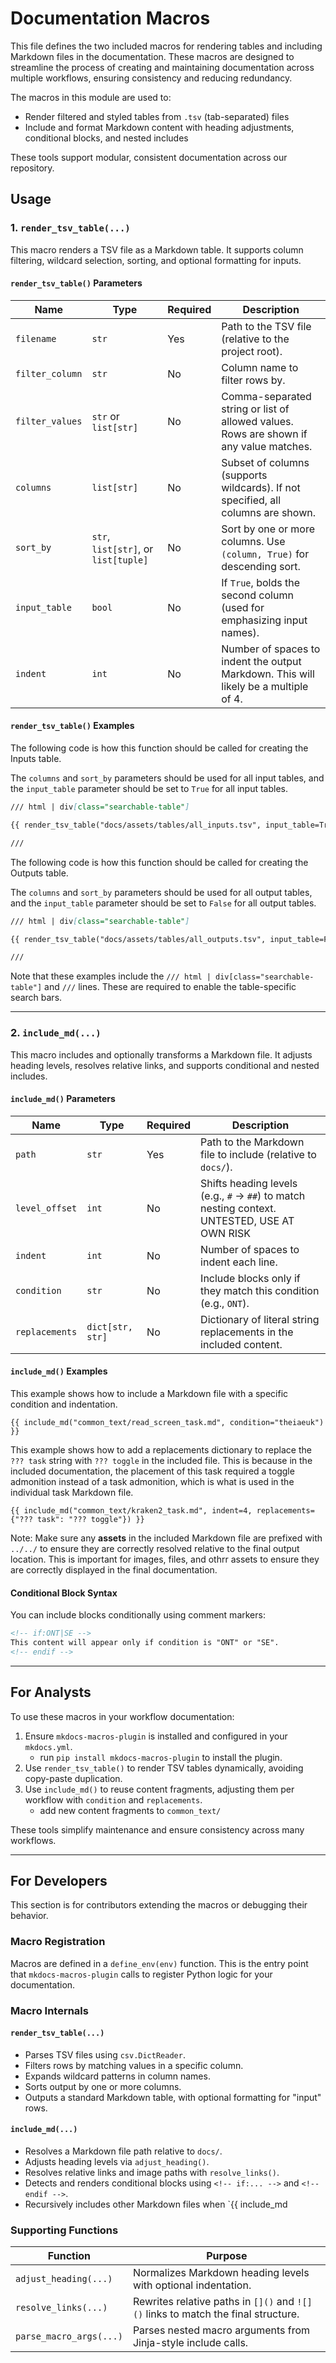# Documentation Macros

This file defines the two included macros for rendering tables and including Markdown files in the documentation. These macros are designed to streamline the process of creating and maintaining documentation across multiple workflows, ensuring consistency and reducing redundancy.

The macros in this module are used to:

- Render filtered and styled tables from `.tsv` (tab-separated) files
- Include and format Markdown content with heading adjustments, conditional blocks, and nested includes

These tools support modular, consistent documentation across our repository.

## Usage

### 1. `render_tsv_table(...)`

This macro renders a TSV file as a Markdown table. It supports column filtering, wildcard selection, sorting, and optional formatting for inputs.

#### `render_tsv_table()` Parameters

| Name            | Type                  | Required | Description |
|-----------------|-----------------------|----------|-------------|
| `filename`      | `str`                 | Yes      | Path to the TSV file (relative to the project root). |
| `filter_column` | `str`                 | No       | Column name to filter rows by. |
| `filter_values` | `str` or `list[str]`  | No       | Comma-separated string or list of allowed values. Rows are shown if any value matches. |
| `columns`       | `list[str]`           | No       | Subset of columns (supports wildcards). If not specified, all columns are shown. |
| `sort_by`       | `str`, `list[str]`, or `list[tuple]` | No | Sort by one or more columns. Use `(column, True)` for descending sort. |
| `input_table`   | `bool`                | No       | If `True`, bolds the second column (used for emphasizing input names). |
| `indent`        | `int`                 | No       | Number of spaces to indent the output Markdown. This will likely be a multiple of 4. |

#### `render_tsv_table()` Examples

The following code is how this function should be called for creating the Inputs table.

The `columns` and `sort_by` parameters should be used for all input tables, and the `input_table` parameter should be set to `True` for all input tables.

```md
/// html | div[class="searchable-table"]

{{ render_tsv_table("docs/assets/tables/all_inputs.tsv", input_table=True, filter_column="Workflow", filter_values="TheiaProk_Illumina_SE", columns=["Terra Task Name", "Variable", "Type", "Description", "Default Value", "Terra Status"], sort_by=[("Terra Status", True), "Terra Task Name", "Variable"], indent=8) }}

///
```

The following code is how this function should be called for creating the Outputs table.

The `columns` and `sort_by` parameters should be used for all output tables, and the `input_table` parameter should be set to `False` for all output tables.

```md
/// html | div[class="searchable-table"]

{{ render_tsv_table("docs/assets/tables/all_outputs.tsv", input_table=False, filter_column="Workflow", filter_values="TheiaProk_Illumina_PE", columns=["Variable", "Type", "Description"], sort_by=["Variable"], indent=4) }}

///
```

Note that these examples include the `/// html | div[class="searchable-table"]` and `///` lines. These are required to enable the table-specific search bars.

---

### 2. `include_md(...)`

This macro includes and optionally transforms a Markdown file. It adjusts heading levels, resolves relative links, and supports conditional and nested includes.

#### `include_md()` Parameters

| Name           | Type                | Required | Description |
|----------------|---------------------|----------|-------------|
| `path`         | `str`               | Yes      | Path to the Markdown file to include (relative to `docs/`). |
| `level_offset` | `int`               | No       | Shifts heading levels (e.g., `#` → `##`) to match nesting context. UNTESTED, USE AT OWN RISK |
| `indent`       | `int`               | No       | Number of spaces to indent each line. |
| `condition`    | `str`               | No       | Include blocks only if they match this condition (e.g., `ONT`). |
| `replacements` | `dict[str, str]`    | No       | Dictionary of literal string replacements in the included content. |

#### `include_md()` Examples

This example shows how to include a Markdown file with a specific condition and indentation.

```jinja
{{ include_md("common_text/read_screen_task.md", condition="theiaeuk") }}
```

This example shows how to add a replacements dictionary to replace the `??? task` string with `??? toggle` in the included file. This is because in the included documentation, the placement of this task required a toggle admonition instead of a task admonition, which is what is used in the individual task Markdown file.

```jinja
{{ include_md("common_text/kraken2_task.md", indent=4, replacements={"??? task": "??? toggle"}) }}
```

Note: Make sure any **assets** in the included Markdown file are prefixed with `../../` to ensure they are correctly resolved relative to the final output location. This is important for images, files, and othrr assets to ensure they are correctly displayed in the final documentation.

#### Conditional Block Syntax

You can include blocks conditionally using comment markers:

```markdown
<!-- if:ONT|SE -->
This content will appear only if condition is "ONT" or "SE".
<!-- endif -->
```

---

## For Analysts

To use these macros in your workflow documentation:

1. Ensure `mkdocs-macros-plugin` is installed and configured in your `mkdocs.yml`.
     - run `pip install mkdocs-macros-plugin` to install the plugin.
2. Use `render_tsv_table()` to render TSV tables dynamically, avoiding copy-paste duplication.
3. Use `include_md()` to reuse content fragments, adjusting them per workflow with `condition` and `replacements`.
     - add new content fragments to `common_text/` 

These tools simplify maintenance and ensure consistency across many workflows.

---

## For Developers

This section is for contributors extending the macros or debugging their behavior.

### Macro Registration

Macros are defined in a `define_env(env)` function. This is the entry point that `mkdocs-macros-plugin` calls to register Python logic for your documentation.

### Macro Internals

#### `render_tsv_table(...)`

- Parses TSV files using `csv.DictReader`.
- Filters rows by matching values in a specific column.
- Expands wildcard patterns in column names.
- Sorts output by one or more columns.
- Outputs a standard Markdown table, with optional formatting for "input" rows.

#### `include_md(...)`

- Resolves a Markdown file path relative to `docs/`.
- Adjusts heading levels via `adjust_heading()`.
- Resolves relative links and image paths with `resolve_links()`.
- Detects and renders conditional blocks using `<!-- if:... -->` and `<!-- endif -->`.
- Recursively includes other Markdown files when `{{ include_md

### Supporting Functions

| Function                | Purpose |
|-------------------------|---------|
| `adjust_heading(...)`   | Normalizes Markdown heading levels with optional indentation. |
| `resolve_links(...)`    | Rewrites relative paths in `[]()` and `![]()` links to match the final structure. |
| `parse_macro_args(...)` | Parses nested macro arguments from Jinja-style include calls. |

